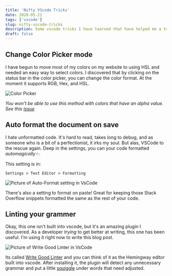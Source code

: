 ```yaml
---
title: 'Nifty VScode Tricks'
date: 2020-05-21
tags: ['vscode']
slug: nifty-vscode-tricks
description: Some vscode tricks I have learned that have helped me a ton
draft: false
---
```


## Change Color Picker mode

I have begun to move most of my colors on my website to using HSL and needed an easy way to select colors. I discovered that by clicking on the status bar in the color picker, you can change the color format. At the moment it supports RGB, Hex, and HSL.

![Color Picker](vscode-color-picker.gif)

<Callout title="Side note about alpha">

_You won't be able to use this method with colors that have an alpha value. See this [issue](https://github.com/Microsoft/vscode/issues/31644)_

</Callout>

## Auto format the document on save

I hate unformatted code. It's hard to read, takes long to debug, and as someone who is a bit of a perfectionist, it irks my soul. But alas, VSCode to the rescue again. Deep in the settings, you can your code formatted _automagically✨_.

This setting is in:

`Settings > Text Editor > Formatting`

![Picture of Auto-Format setting in VsCode](autoformat.png)

There's also a setting to format on paste! Great for keeping those Stack Overflow snippets formatted the same as the rest of your code.

## Linting your grammer

Okay, this one isn't built into vscode, but it's an amazing plugin I discovered. As a developer _trying_ to get better at writing, this one has been useful. I'm using it right now to write this blog post.

![Picture of Write Good Linter in VsCode](lint-grammar.png)

Its called [Write Good Linter](https://marketplace.visualstudio.com/items?itemName=travisthetechie.write-good-linter) and you can think of it as the Hemingway editor built into vscode. After installing it, the plugin will detect any unnecessary grammar and put a little <u>squiggle</u> under words that need adjusted.
